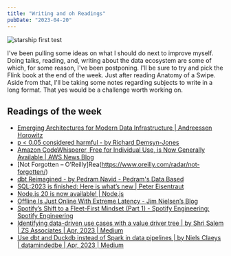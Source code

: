 ```yaml
---
title: "Writing and oh Readings"
pubDate: "2023-04-20"
---
```


![starship first test](./starship.avif)

I've been pulling some ideas on what I should do next to improve myself. Doing talks, reading, and, writing about the data ecosystem are some of which, for some reason, I've been postponing. I'll be sure to try and pick the Flink book at the end of the week. Just after reading Anatomy of a Swipe. Aside from that, I'll be taking some notes regarding subjects to write in a long format. That yes would be a challenge worth working on.

## Readings of the week

- [Emerging Architectures for Modern Data Infrastructure | Andreessen Horowitz](https://a16z.com/2020/10/15/emerging-architectures-for-modern-data-infrastructure/)
- [p < 0.05 considered harmful - by Richard Demsyn-Jones](https://simplicityissota.substack.com/p/p-005-considered-harmful)
- [Amazon CodeWhisperer, Free for Individual Use, is Now Generally Available | AWS News Blog](https://aws.amazon.com/blogs/aws/amazon-codewhisperer-free-for-individual-use-is-now-generally-available/)
- [Not Forgotten – O’Reilly]Rea(https://www.oreilly.com/radar/not-forgotten/)
- [dbt Reimagined - by Pedram Navid - Pedram's Data Based](https://pedram.substack.com/p/dbt-reimagined?utm_source=substack&utm_campaign=post_embed&utm_medium=web)
- [SQL:2023 is finished: Here is what’s new | Peter Eisentraut](http://peter.eisentraut.org/blog/2023/04/04/sql-2023-is-finished-here-is-whats-new)
- [Node.js 20 is now available! | Node.js](https://nodejs.org/en/blog/announcements/v20-release-announce)
- [Offline Is Just Online With Extreme Latency - Jim Nielsen’s Blog](https://blog.jim-nielsen.com/2023/offline-is-online-with-extreme-latency/)
- [Spotify’s Shift to a Fleet-First Mindset (Part 1) - Spotify Engineering: Spotify Engineering](https://engineering.atspotify.com/2023/04/spotifys-shift-to-a-fleet-first-mindset-part-1/)
- [Identifying data-driven use cases with a value driver tree | by Shri Salem | ZS Associates | Apr, 2023 | Medium](https://medium.com/zs-associates/identifying-data-driven-use-cases-with-a-value-driver-tree-bd5795e26e21)
- [Use dbt and Duckdb instead of Spark in data pipelines | by Niels Claeys | datamindedbe | Apr, 2023 | Medium](about:reader?url=https%3A%2F%2Fmedium.com%2Fdatamindedbe%2Fuse-dbt-and-duckdb-instead-of-spark-in-data-pipelines-9063a31ea2b5)
